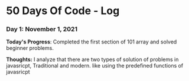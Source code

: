 # 50 Days Of Code - Log


### Day 1: November 1, 2021

**Today's Progress**: Completed the first section of 101 array and solved beginner problems.

**Thoughts:** I analyze that there are two types of solution of problems in javasricpt, Traditional and modern. like using the predefined functions of javasricpt
